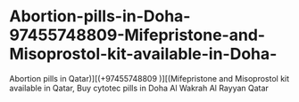 # Abortion-pills-in-Doha-97455748809-Mifepristone-and-Misoprostol-kit-available-in-Doha-
Abortion pills in Qatar)][(+97455748809 )][(Mifepristone and Misoprostol kit available in Qatar, Buy cytotec pills in Doha Al Wakrah Al Rayyan Qatar
